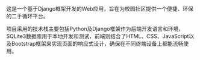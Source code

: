 这是一个基于Django框架开发的Web应用，旨在为校园社区提供一个便捷、环保的二手循环平台。

项目采用的技术栈主要包括Python及Django框架作为后端开发语言和环境，SQLite3数据库用于本地开发和测试，前端则结合了HTML、CSS、JavaScript以及Bootstrap框架来实现页面的响应式设计，确保在不同终端设备上都能流畅使用。
